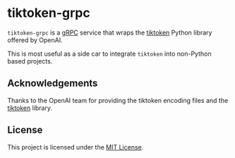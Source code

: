 # tiktoken-grpc

`tiktoken-grpc` is a [gRPC](https://grpc.io) service that wraps the [tiktoken](https://github.com/openai/tiktoken)
Python library offered by OpenAI.

This is most useful as a side car to integrate `tiktoken` into non-Python based projects.


## Acknowledgements

Thanks to the OpenAI team for providing the tiktoken encoding files and the
[tiktoken](https://github.com/openai/tiktoken) library.


## License

This project is licensed under the [MIT License](/LICENSE).

